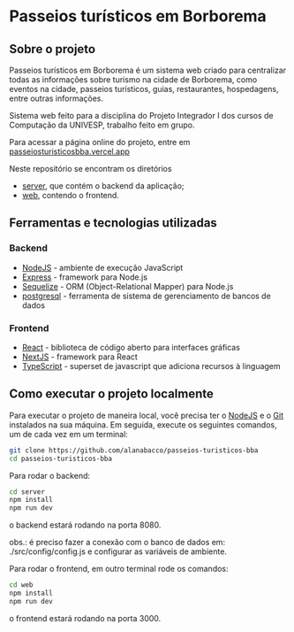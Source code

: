 # Passeios turísticos em Borborema

## Sobre o projeto

Passeios turísticos em Borborema é um sistema web criado para centralizar todas as informações sobre turismo na cidade de Borborema, como eventos na cidade, passeios turísticos, guias, restaurantes, hospedagens, entre outras informações.

Sistema web feito para a disciplina do Projeto Integrador I dos cursos de Computação da UNIVESP, trabalho feito em grupo.

Para acessar a página online do projeto, entre em [passeiosturisticosbba.vercel.app](https://passeiosturisticosbba.vercel.app/)

Neste repositório se encontram os diretórios

- [server](https://github.com/alanabacco/passeios-turisticos-bba/tree/main/server), que contém o backend da aplicação;
- [web](https://github.com/alanabacco/passeios-turisticos-bba/tree/main/web), contendo o frontend.

## Ferramentas e tecnologias utilizadas

### Backend

- [NodeJS](https://nodejs.org/) - ambiente de execução JavaScript
- [Express](https://expressjs.com/) - framework para Node.js
- [Sequelize](https://sequelize.org/) - ORM (Object-Relational Mapper) para Node.js
- [postgresql](https://www.postgresql.org/) - ferramenta de sistema de gerenciamento de bancos de dados

### Frontend

- [React](https://react.dev/) - biblioteca de código aberto para interfaces gráficas
- [NextJS](https://nextjs.org/) - framework para React
- [TypeScript](https://www.typescriptlang.org/) - superset de javascript que adiciona recursos à linguagem

## Como executar o projeto localmente

Para executar o projeto de maneira local, você precisa ter o [NodeJS](https://nodejs.org/) e o [Git](https://git-scm.com/) instalados na sua máquina. Em seguida, execute os seguintes comandos, um de cada vez em um terminal:

```bash
git clone https://github.com/alanabacco/passeios-turisticos-bba
cd passeios-turisticos-bba
```

Para rodar o backend:

```bash
cd server
npm install
npm run dev
```

o backend estará rodando na porta 8080.

obs.: é preciso fazer a conexão com o banco de dados em: ./src/config/config.js e configurar as variáveis de ambiente.

Para rodar o frontend, em outro terminal rode os comandos:

```bash
cd web
npm install
npm run dev
```

o frontend estará rodando na porta 3000.
